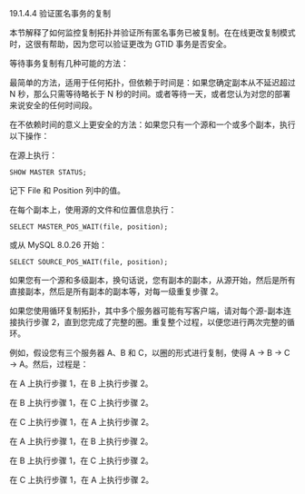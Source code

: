 19.1.4.4 验证匿名事务的复制

本节解释了如何监控复制拓扑并验证所有匿名事务已被复制。在在线更改复制模式时，这很有帮助，因为您可以验证更改为 GTID 事务是否安全。

等待事务复制有几种可能的方法：

最简单的方法，适用于任何拓扑，但依赖于时间是：如果您确定副本从不延迟超过 N 秒，那么只需等待略长于 N 秒的时间。或者等待一天，或者您认为对您的部署来说安全的任何时间段。

在不依赖时间的意义上更安全的方法：如果您只有一个源和一个或多个副本，执行以下操作：

在源上执行：

```
SHOW MASTER STATUS;
```

记下 File 和 Position 列中的值。

在每个副本上，使用源的文件和位置信息执行：

```
SELECT MASTER_POS_WAIT(file, position);
```

或从 MySQL 8.0.26 开始：

```
SELECT SOURCE_POS_WAIT(file, position);
```

如果您有一个源和多级副本，换句话说，您有副本的副本，从源开始，然后是所有直接副本，然后是所有副本的副本等，对每一级重复步骤 2。

如果您使用循环复制拓扑，其中多个服务器可能有写客户端，请对每个源-副本连接执行步骤 2，直到您完成了完整的圈。重复整个过程，以便您进行两次完整的循环。

例如，假设您有三个服务器 A、B 和 C，以圈的形式进行复制，使得 A -> B -> C -> A。然后，过程是：

在 A 上执行步骤 1，在 B 上执行步骤 2。

在 B 上执行步骤 1，在 C 上执行步骤 2。

在 C 上执行步骤 1，在 A 上执行步骤 2。

在 A 上执行步骤 1，在 B 上执行步骤 2。

在 B 上执行步骤 1，在 C 上执行步骤 2。

在 C 上执行步骤 1，在 A 上执行步骤 2。